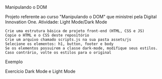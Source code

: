 Manipulando o DOM

Projeto referente ao curso "Manipulando o DOM" que ministrei pela Digital Innovation One.
Atividade: Light Mode/Dark Mode

    Crie uma estrutura básica de projeto front-end (HTML, CSS e JS)
    Copie o HTML e o CSS deste repositório
    Crie um arquivo chamado scripts.js na sua pasta assets/js
    Selecione os elementos: h1, button, footer e body
    Se os elementos possuirem a classe dark-mode, modifique seus estilos. Caso contrário, volte os estilos para o original

Exemplo

Exercício Dark Mode e Light Mode